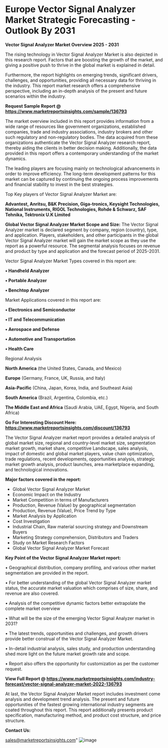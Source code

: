 # Europe Vector Signal Analyzer Market Strategic Forecasting - Outlook By 2031

<Strong> Vector Signal Analyzer Market Overview 2025 - 2031</strong>

The rising technology in Vector Signal Analyzer Market is also depicted in this research report. Factors that are boosting the growth of the market, and giving a positive push to thrive in the global market is explained in detail.

Furthermore, the report highlights on emerging trends, significant drivers, challenges, and opportunities, providing all necessary data for thriving in the industry. This report market research offers a comprehensive perspective, including an in-depth analysis of the present and future scenarios within the industry.

<strong>Request Sample Report @ <a href=https://www.marketreportsinsights.com/sample/136793>https://www.marketreportsinsights.com/sample/136793</a></strong>

The market overview included in this report provides information from a wide range of resources like government organizations, established companies, trade and industry associations, industry brokers and other such regulatory and non-regulatory bodies. The data acquired from these organizations authenticate the Vector Signal Analyzer research report, thereby aiding the clients in better decision making. Additionally, the data provided in this report offers a contemporary understanding of the market dynamics.

The leading players are focusing mainly on technological advancements in order to improve efficiency. The long-term development patterns for this market can be captured by continuing the ongoing process improvements and financial stability to invest in the best strategies.

Top Key players of Vector Signal Analyzer Market are:

<strong>Advantest, Anritsu, B&K Precision, Giga-tronics, Keysight Technologies, National Instruments, RIGOL Technologies, Rohde & Schwarz, SAF Tehnika, Tektronix U.K Limited</strong>

<strong><b>Global Vector Signal Analyzer Market Scope and Size:</b></strong>
The Vector Signal Analyzer market is declared segment by company, region (country), type, and application. Players, stakeholders, and other participants in the global Vector Signal Analyzer market will gain the market scope as they use the report as a powerful resource. The segmental analysis focuses on revenue and product by type and application and the forecast period of 2025-2031.

Vector Signal Analyzer Market Types covered in this report are:

<strong>• Handheld Analyzer

• Portable Analyzer

• Benchtop Analyzer</strong>

Market Applications covered in this report are:

<strong>• Electronics and Semiconductor

• IT and Telecommunication

• Aerospace and Defense

• Automotive and Transportation

• Health Care</strong> 

Regional Analysis

<strong>North America</strong> (the United States, Canada, and Mexico)

<strong>Europe</strong> (Germany, France, UK, Russia, and Italy)

<strong>Asia-Pacific</strong> (China, Japan, Korea, India, and Southeast Asia)

<strong>South America</strong> (Brazil, Argentina, Colombia, etc.)

<strong>The Middle East and Africa</strong> (Saudi Arabia, UAE, Egypt, Nigeria, and South Africa)

<strong>Go For Interesting Discount Here: <a href=https://www.marketreportsinsights.com/discount/136793>https://www.marketreportsinsights.com/discount/136793</a></strong>

The Vector Signal Analyzer market report provides a detailed analysis of global market size, regional and country-level market size, segmentation market growth, market share, competitive Landscape, sales analysis, impact of domestic and global market players, value chain optimization, trade regulations, recent developments, opportunities analysis, strategic market growth analysis, product launches, area marketplace expanding, and technological innovations.

<strong><b>Major factors covered in the report:</b></strong>
<ul>
  <li>Global Vector Signal Analyzer Market </li>
  <li>Economic Impact on the Industry</li>
  <li>Market Competition in terms of Manufacturers</li>
  <li>Production, Revenue (Value) by geographical segmentation</li>
  <li>Production, Revenue (Value), Price Trend by Type</li>
  <li>Market Analysis by Application</li>
  <li>Cost Investigation</li>
  <li>Industrial Chain, Raw material sourcing strategy and Downstream Buyers</li>
  <li>Marketing Strategy comprehension, Distributors and Traders</li>
  <li>Study on Market Research Factors</li>
  <li>Global Vector Signal Analyzer Market Forecast</li>
</ul>

<strong><b>Key Point of the Vector Signal Analyzer Market report:</b></strong>

• Geographical distribution, company profiling, and various other market segmentation are provided in the report.

• For better understanding of the global Vector Signal Analyzer market status, the accurate market valuation which comprises of size, share, and revenue are also covered.

• Analysis of the competitive dynamic factors better extrapolate the complete market overview

• What will be the size of the emerging Vector Signal Analyzer market in 2031?

• The latest trends, opportunities and challenges, and growth drivers provide better construal of the Vector Signal Analyzer Market.

• In-detail industrial analysis, sales study, and production understanding shed more light on the future market growth rate and scope.

• Report also offers the opportunity for customization as per the customer request.

<strong><b>View Full Report @ <a href=https://www.marketreportsinsights.com/industry-forecast/vector-signal-analyzer-market-2022-136793>https://www.marketreportsinsights.com/industry-forecast/vector-signal-analyzer-market-2022-136793</a></b></strong>


At last, the Vector Signal Analyzer Market report includes investment come analysis and development trend analysis. The present and future opportunities of the fastest growing international industry segments are coated throughout this report. This report additionally presents product specification, manufacturing method, and product cost structure, and price structure.

<strong>Contact Us:</strong>

sales@marketreportsinsights.com"
![image](https://github.com/user-attachments/assets/69ffb059-b404-449d-9bb8-b459530625f4)

